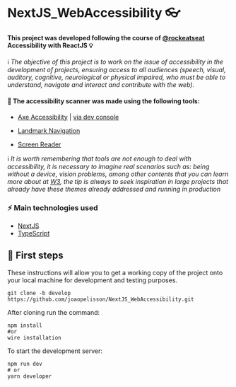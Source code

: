 # NextJS_WebAccessibility 👓

#### This project was developed following the course of [@rockeatseat](https://www.rocketseat.com.br/) Accessibility with ReactJS 💡

ℹ _The objective of this project is to work on the issue of accessibility in the development of projects, ensuring access to all audiences (speech, visual, auditory, cognitive, neurological or physical impaired, who must be able to understand, navigate and interact and contribute with the web)._

#### 📌 The accessibility scanner was made using the following tools:

- [Axe Accessibility](https://www.deque.com/axe/) | [via dev console](https://www.npmjs.com/package/@axe-core/react)

- [Landmark Navigation](https://chrome.google.com/webstore/detail/landmark-navigation-via-k/ddpokpbjopmeeiiolheejjpkonlkklgp)

- [Screen Reader](https://chrome.google.com/webstore/detail/screen-reader/kgejglhpjiefppelpmljglcjbhoiplfn)

ℹ _It is worth remembering that tools are not enough to deal with accessibility, it is necessary to imagine real scenarios such as: being without a device, vision problems, among other contents that you can learn more about at [W3](https://www.w3.org/WAI/), the tip is always to seek inspiration in large projects that already have these themes already addressed and running in production_


### ⚡ Main technologies used
- [NextJS](https://nextjs.org/)
- [TypeScript](https://www.typescriptlang.org/)

## 🚀 First steps

These instructions will allow you to get a working copy of the project onto your local machine for development and testing purposes.

```
git clone -b develop https://github.com/joaopelisson/NextJS_WebAccessibility.git
```

After cloning run the command:

```
npm install
#or
wire installation
```

To start the development server:

```
npm run dev
# or
yarn developer
```